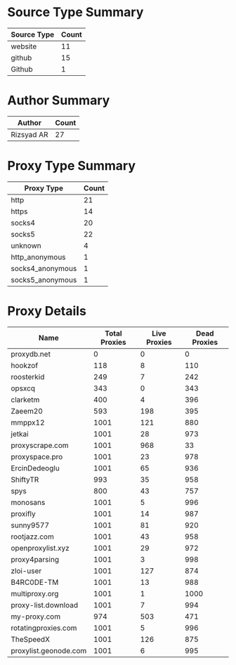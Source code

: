 # Source Type Summary

| Source Type | Count |
|-------------|-------|
| website | 11 |
| github | 15 |
| Github | 1 |


# Author Summary

| Author | Count |
|--------|-------|
| Rizsyad AR | 27 |


# Proxy Type Summary

| Proxy Type | Count |
|------------|-------|
| http | 21 |
| https | 14 |
| socks4 | 20 |
| socks5 | 22 |
| unknown | 4 |
| http_anonymous | 1 |
| socks4_anonymous | 1 |
| socks5_anonymous | 1 |


# Proxy Details

| Name | Total Proxies | Live Proxies | Dead Proxies |
|------|---------------|--------------|---------------|
| proxydb.net | 0 | 0 | 0 |
| hookzof | 118 | 8 | 110 |
| roosterkid | 249 | 7 | 242 |
| opsxcq | 343 | 0 | 343 |
| clarketm | 400 | 4 | 396 |
| Zaeem20 | 593 | 198 | 395 |
| mmppx12 | 1001 | 121 | 880 |
| jetkai | 1001 | 28 | 973 |
| proxyscrape.com | 1001 | 968 | 33 |
| proxyspace.pro | 1001 | 23 | 978 |
| ErcinDedeoglu | 1001 | 65 | 936 |
| ShiftyTR | 993 | 35 | 958 |
| spys | 800 | 43 | 757 |
| monosans | 1001 | 5 | 996 |
| proxifly | 1001 | 14 | 987 |
| sunny9577 | 1001 | 81 | 920 |
| rootjazz.com | 1001 | 43 | 958 |
| openproxylist.xyz | 1001 | 29 | 972 |
| proxy4parsing | 1001 | 3 | 998 |
| zloi-user | 1001 | 127 | 874 |
| B4RC0DE-TM | 1001 | 13 | 988 |
| multiproxy.org | 1001 | 1 | 1000 |
| proxy-list.download | 1001 | 7 | 994 |
| my-proxy.com | 974 | 503 | 471 |
| rotatingproxies.com | 1001 | 5 | 996 |
| TheSpeedX | 1001 | 126 | 875 |
| proxylist.geonode.com | 1001 | 6 | 995 |
